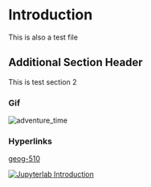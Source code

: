 # Introduction

This is also a test file

## Additional Section Header

This is test section 2

### Gif

![adventure_time](https://media1.tenor.com/m/_WqPD4H3lQMAAAAC.gif)

### Hyperlinks

[geog-510](https://geog-510.gishub.org)

[![Jupyterlab Introduction](https://i.ytimg.com/vi/lSzF5I6s2y4/hqdefault.jpg)](https://www.youtube.com/watch?v=se4v1DSvpKg&list=PLAxJ4-o7ZoPePd9h8xT_Kc38UP_9GHdbk&index=5)
